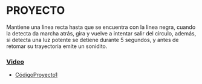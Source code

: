 # PROYECTO
Mantiene una linea recta hasta que se encuentra con la linea negra, cuando la detecta da marcha atrás, gira y vuelve a intentar salir del circulo, además, si detecta una luz potente se detiene durante 5 segundos, y antes de retomar su trayectoria emite un sonidito.
### [Video](https://www.youtube.com/shorts/yFxgoG7gLiQ)
- [CódigoProyecto1](microbit-encerradoo.hex)
